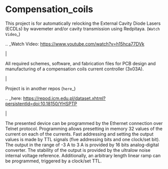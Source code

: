 # Compensation_coils
This project is for automatically relocking the External Cavity Diode Lasers (ECDLs) by 
wavemeter and/or cavity transmission using Redpitaya. (`Watch Video`_)

.. _Watch Video: https://www.youtube.com/watch?v=h15hca77DVk

|

All required schemes, software, and fabrication files for PCB design and manufacturing of a compensation coils current controller (3x03A).

|

Project is in another repos (`here`_)

.. _here: https://repod.icm.edu.pl/dataset.xhtml?persistentId=doi:10.18150/YHSPTP

|

The presented device can be programmed by the Ethernet connection over Telnet protocol. Programming allows presetting in memory 32 values of the current on each of the currents. Fast addressing and setting the output values is made by TTL signals (five addressing bits and one clock/set bit). The output in the range of -3 A to 3 A is provided by 16 bits analog-digital converter. The stability of the output is provided by the ultralow noise internal voltage reference. Additionally, an arbitrary length linear ramp can be programmed, triggered by a clock/set TTL.
